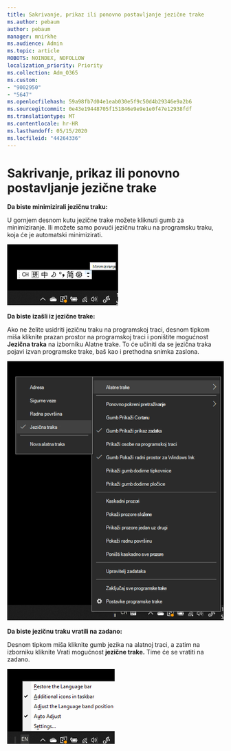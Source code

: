 ```yaml
---
title: Sakrivanje, prikaz ili ponovno postavljanje jezične trake
ms.author: pebaum
author: pebaum
manager: mnirkhe
ms.audience: Admin
ms.topic: article
ROBOTS: NOINDEX, NOFOLLOW
localization_priority: Priority
ms.collection: Adm_O365
ms.custom:
- "9002950"
- "5647"
ms.openlocfilehash: 59a98fb7d04e1eab030e5f9c50d4b29346e9a2b6
ms.sourcegitcommit: 0e43e19448705f151846e9e9e1e0f47e12938fdf
ms.translationtype: MT
ms.contentlocale: hr-HR
ms.lasthandoff: 05/15/2020
ms.locfileid: "44264336"
---
```

# <a name="hide-display-or-reset-the-language-bar"></a>Sakrivanje, prikaz ili ponovno postavljanje jezične trake

**Da biste minimizirali jezičnu traku:**

U gornjem desnom kutu jezične trake možete kliknuti gumb za minimiziranje. Ili možete samo povući jezičnu traku na programsku traku, koja će je automatski minimizirati.

![Minimiziranje jezične trake](media/minimize-language-bar.png)

**Da biste izašli iz jezične trake:**

Ako ne želite usidriti jezičnu traku na programskoj traci, desnom tipkom miša kliknite prazan prostor na programskoj traci i poništite mogućnost **Jezična traka** na izborniku Alatne trake. To će učiniti da se jezična traka pojavi izvan programske trake, baš kao i prethodna snimka zaslona.

![Skočna jezična traka](media/pop-out-language-bar.png)

**Da biste jezičnu traku vratili na zadano:**

Desnom tipkom miša kliknite gumb jezika na alatnoj traci, a zatim na izborniku kliknite Vrati mogućnost **jezične trake.** Time će se vratiti na zadano.

![Vraćanje jezične trake](media/restore-language-bar.png)
